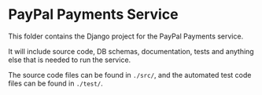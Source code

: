 # PayPal Payments Service
This folder contains the Django project for the PayPal Payments service.

It will include source code, DB schemas, documentation, tests and anything else that is needed to run the service.

The source code files can be found in `./src/`, and the automated test code files can be found in `./test/`.